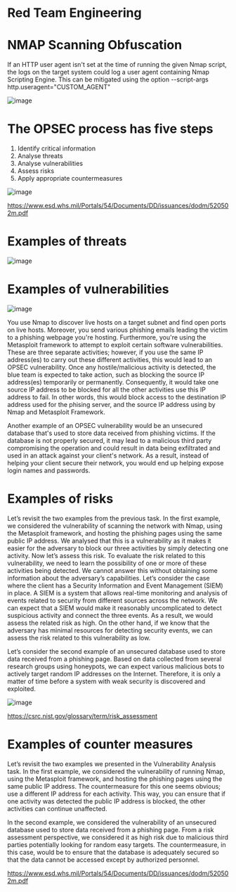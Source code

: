 # Red Team Engineering

# NMAP Scanning Obfuscation
If an HTTP user agent isn't set at the time of running the given Nmap script, the logs on the target system could log a user agent containing Nmap Scripting Engine. This can be mitigated using the option --script-args http.useragent="CUSTOM_AGENT"

![image](https://github.com/MirHassanRiaz/red-teaming-arsenal/assets/53171887/0b2ee5f9-ee05-4eb5-8c69-85ee34d34bd0)

# The OPSEC process has five steps

1. Identify critical information
2. Analyse threats
3. Analyse vulnerabilities
4. Assess risks
5. Apply appropriate countermeasures

![image](https://github.com/MirHassanRiaz/red-team-engineering/assets/53171887/855eb5fc-0351-441b-b9fc-e79033ed22e6)

https://www.esd.whs.mil/Portals/54/Documents/DD/issuances/dodm/520502m.pdf

# Examples of threats

![image](https://github.com/MirHassanRiaz/red-team-engineering/assets/53171887/e6ece97f-cd58-4efc-a592-ee8ee1e65eea)

# Examples of vulnerabilities

![image](https://github.com/MirHassanRiaz/red-team-engineering/assets/53171887/ffd7d8d5-47dc-4d44-9e5a-ad19f4df8152)

You use Nmap to discover live hosts on a target subnet and find open ports on live hosts. Moreover, you send various phishing emails leading the victim to a phishing webpage you're hosting. Furthermore, you're using the Metasploit framework to attempt to exploit certain software vulnerabilities. These are three separate activities; however, if you use the same IP address(es) to carry out these different activities, this would lead to an OPSEC vulnerability. Once any hostile/malicious activity is detected, the blue team is expected to take action, such as blocking the source IP address(es) temporarily or permanently. Consequently, it would take one source IP address to be blocked for all the other activities use this IP address to fail. In other words, this would block access to the destination IP address used for the phising server, and the source IP address using by Nmap and Metasploit Framework.

Another example of an OPSEC vulnerability would be an unsecured database that's used to store data received from phishing victims. If the database is not properly secured, it may lead to a malicious third party compromising the operation and could result in data being exfiltrated and used in an attack against your client's network. As a result, instead of helping your client secure their network, you would end up helping expose login names and passwords.

# Examples of risks

Let’s revisit the two examples from the previous task. In the first example, we considered the vulnerability of scanning the network with Nmap, using the Metasploit framework, and hosting the phishing pages using the same public IP address. We analysed that this is a vulnerability as it makes it easier for the adversary to block our three activities by simply detecting one activity. Now let’s assess this risk. To evaluate the risk related to this vulnerability, we need to learn the possibility of one or more of these activities being detected. We cannot answer this without obtaining some information about the adversary’s capabilities. Let’s consider the case where the client has a Security Information and Event Management (SIEM) in place. A SIEM is a system that allows real-time monitoring and analysis of events related to security from different sources across the network. We can expect that a SIEM would make it reasonably uncomplicated to detect suspicious activity and connect the three events. As a result, we would assess the related risk as high. On the other hand, if we know that the adversary has minimal resources for detecting security events, we can assess the risk related to this vulnerability as low.

Let’s consider the second example of an unsecured database used to store data received from a phishing page. Based on data collected from several research groups using honeypots, we can expect various malicious bots to actively target random IP addresses on the Internet. Therefore, it is only a matter of time before a system with weak security is discovered and exploited.

![image](https://github.com/MirHassanRiaz/red-team-engineering/assets/53171887/0c600932-192a-4c27-88ee-d9d35b390dcc)

https://csrc.nist.gov/glossary/term/risk_assessment

# Examples of counter measures

Let’s revisit the two examples we presented in the Vulnerability Analysis task. In the first example, we considered the vulnerability of running Nmap, using the Metasploit framework, and hosting the phishing pages using the same public IP address. The countermeasure for this one seems obvious; use a different IP address for each activity. This way, you can ensure that if one activity was detected the public IP address is blocked, the other activities can continue unaffected.

In the second example, we considered the vulnerability of an unsecured database used to store data received from a phishing page. From a risk assessment perspective, we considered it as high risk due to malicious third parties potentially looking for random easy targets. The countermeasure, in this case, would be to ensure that the database is adequately secured so that the data cannot be accessed except by authorized personnel.

https://www.esd.whs.mil/Portals/54/Documents/DD/issuances/dodm/520502m.pdf
